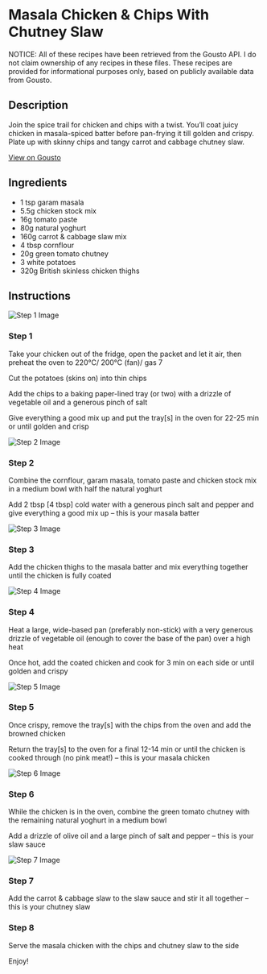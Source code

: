 # Masala Chicken & Chips With Chutney Slaw

NOTICE: All of these recipes have been retrieved from the Gousto API. I do not claim ownership of any recipes in these files. These recipes are provided for informational purposes only, based on publicly available data from Gousto.

## Description

Join the spice trail for chicken and chips with a twist. You’ll coat juicy chicken in masala-spiced batter before pan-frying it till golden and crispy. Plate up with skinny chips and tangy carrot and cabbage chutney slaw.

[View on Gousto](https://www.gousto.co.uk/recipes/cookbook/masala-chicken-chips-with-chutney-slaw)

## Ingredients

- 1 tsp garam masala
- 5.5g chicken stock mix
- 16g tomato paste
- 80g natural yoghurt
- 160g carrot & cabbage slaw mix
- 4 tbsp cornflour
- 20g green tomato chutney
- 3 white potatoes
- 320g British skinless chicken thighs

## Instructions

![Step 1 Image](https://production-media.gousto.co.uk/cms/recipe-step-image/Step-1-copy-1681285372130-x200.jpg)

### Step 1

Take your chicken out of the fridge, open the packet and let it air, then preheat the oven to 220°C/ 200°C (fan)/ gas 7

Cut the potatoes (skins on) into thin chips

Add the chips to a baking paper-lined tray (or two) with a drizzle of vegetable oil and a generous pinch of salt

Give everything a good mix up and put the tray<span class="text-danger">[s]</span> in the oven for 22-25 min or until golden and crisp

![Step 2 Image](https://production-media.gousto.co.uk/cms/recipe-step-image/Step-2-1681285401787-x200.jpg)

### Step 2

Combine the cornflour, garam masala, tomato paste and chicken stock mix in a medium bowl with half the natural yoghurt

Add 2 tbsp <span class="text-danger">[4 tbsp] </span>cold<span class="text-danger"> </span>water with a generous pinch salt and pepper and give everything a good mix up – this is your masala batter

![Step 3 Image](https://production-media.gousto.co.uk/cms/recipe-step-image/Step-3-1681285405333-x200.jpg)

### Step 3

Add the chicken thighs to the masala batter and mix everything together until the chicken is fully coated

![Step 4 Image](https://production-media.gousto.co.uk/cms/recipe-step-image/Step-4-1681285408952-x200.jpg)

### Step 4

Heat a large, wide-based pan (preferably non-stick) with a very generous drizzle of vegetable oil (enough to cover the base of the pan) over a high heat

Once hot, add the coated chicken and cook for 3 min on each side or until golden and crispy

![Step 5 Image](https://production-media.gousto.co.uk/cms/recipe-step-image/Step-5-1681285413345-x200.jpg)

### Step 5

Once crispy, remove the tray<span class="text-danger">[s]</span> with the chips from the oven and add the browned chicken

Return the tray<span class="text-danger">[s] </span>to the oven for a final 12-14 min or until the chicken is cooked through (no pink meat!) – this is your masala chicken

![Step 6 Image](https://production-media.gousto.co.uk/cms/recipe-step-image/Step-6-1681285416771-x200.jpg)

### Step 6

While the chicken is in the oven, combine the green tomato chutney with the remaining natural yoghurt in a medium bowl

Add a drizzle of olive oil and a large pinch of salt and pepper – this is your slaw sauce

![Step 7 Image](https://production-media.gousto.co.uk/cms/recipe-step-image/Step-7-1681285421265-x200.jpg)

### Step 7

Add the carrot & cabbage slaw to the slaw sauce and stir it all together – this is your chutney slaw

### Step 8

Serve the masala chicken with the chips and chutney slaw to the side

Enjoy!

